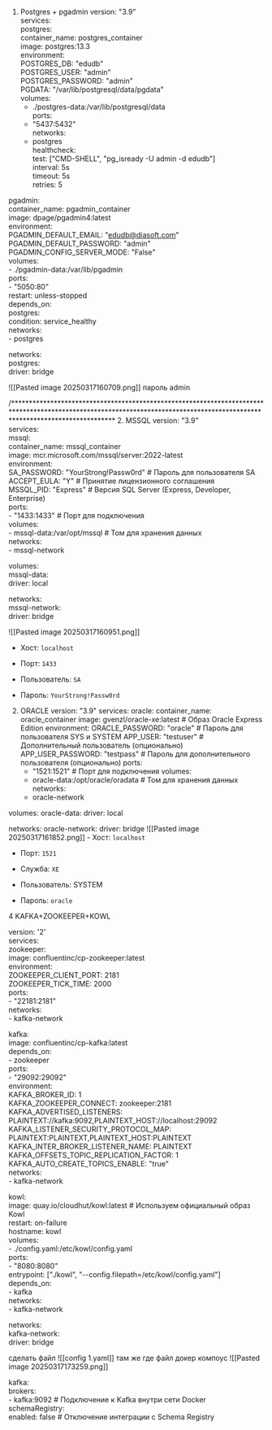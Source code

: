 1. Postgres + pgadmin
   version: "3.9"  
services:  
  postgres:  
    container_name: postgres_container  
    image: postgres:13.3  
    environment:  
      POSTGRES_DB: "edudb"  
      POSTGRES_USER: "admin"  
      POSTGRES_PASSWORD: "admin"  
      PGDATA: "/var/lib/postgresql/data/pgdata"  
    volumes:  
      - ./postgres-data:/var/lib/postgresql/data  
    ports:  
      - "5437:5432"  
    networks:  
      - postgres  
    healthcheck:  
      test: ["CMD-SHELL", "pg_isready -U admin -d edudb"]  
      interval: 5s  
      timeout: 5s  
      retries: 5  
  
  pgadmin:  
    container_name: pgadmin_container  
    image: dpage/pgadmin4:latest  
    environment:  
      PGADMIN_DEFAULT_EMAIL: "edudb@diasoft.com"  
      PGADMIN_DEFAULT_PASSWORD: "admin"  
      PGADMIN_CONFIG_SERVER_MODE: "False"  
    volumes:  
      - ./pgadmin-data:/var/lib/pgadmin  
    ports:  
      - "5050:80"  
    restart: unless-stopped  
    depends_on:  
      postgres:  
        condition: service_healthy  
    networks:  
      - postgres  
  
networks:  
  postgres:  
    driver: bridge
    
![[Pasted image 20250317160709.png]]
пароль admin

/****************************************************************************************************************************************************************************
2. MSSQL 
   version: "3.9"  
services:  
  mssql:  
    container_name: mssql_container  
    image: mcr.microsoft.com/mssql/server:2022-latest  
    environment:  
      SA_PASSWORD: "YourStrong!Passw0rd"  # Пароль для пользователя SA  
      ACCEPT_EULA: "Y"                    # Принятие лицензионного соглашения  
      MSSQL_PID: "Express"                 # Версия SQL Server (Express, Developer, Enterprise)  
    ports:  
      - "1433:1433"                        # Порт для подключения  
    volumes:  
      - mssql-data:/var/opt/mssql         # Том для хранения данных  
    networks:  
      - mssql-network  
  
volumes:  
  mssql-data:  
    driver: local  
  
networks:  
  mssql-network:  
    driver: bridge
    
    
![[Pasted image 20250317160951.png]]
- Хост: `localhost`
    
- Порт: `1433`
    
- Пользователь: `SA`
    
- Пароль: `YourStrong!Passw0rd`



2. ORACLE 
   version: "3.9"
services:
  oracle:
    container_name: oracle_container
    image: gvenzl/oracle-xe:latest  # Образ Oracle Express Edition
    environment:
      ORACLE_PASSWORD: "oracle"     # Пароль для пользователя SYS и SYSTEM
      APP_USER: "testuser"           # Дополнительный пользователь (опционально)
      APP_USER_PASSWORD: "testpass"  # Пароль для дополнительного пользователя (опционально)
    ports:
      - "1521:1521"                 # Порт для подключения
    volumes:
      - oracle-data:/opt/oracle/oradata  # Том для хранения данных
    networks:
      - oracle-network

volumes:
  oracle-data:
    driver: local

networks:
  oracle-network:
    driver: bridge
    ![[Pasted image 20250317161852.png]]
    - Хост: `localhost`
    
- Порт: `1521`
    
- Служба: `XE`
    
- Пользователь: SYSTEM
    
- Пароль: `oracle`

4 KAFKA+ZOOKEEPER+KOWL

version: '2'  
services:  
  zookeeper:  
    image: confluentinc/cp-zookeeper:latest  
    environment:  
      ZOOKEEPER_CLIENT_PORT: 2181  
      ZOOKEEPER_TICK_TIME: 2000  
    ports:  
      - "22181:2181"  
    networks:  
      - kafka-network  
  
  kafka:  
    image: confluentinc/cp-kafka:latest  
    depends_on:  
      - zookeeper  
    ports:  
      - "29092:29092"  
    environment:  
      KAFKA_BROKER_ID: 1  
      KAFKA_ZOOKEEPER_CONNECT: zookeeper:2181  
      KAFKA_ADVERTISED_LISTENERS: PLAINTEXT://kafka:9092,PLAINTEXT_HOST://localhost:29092  
      KAFKA_LISTENER_SECURITY_PROTOCOL_MAP: PLAINTEXT:PLAINTEXT,PLAINTEXT_HOST:PLAINTEXT  
      KAFKA_INTER_BROKER_LISTENER_NAME: PLAINTEXT  
      KAFKA_OFFSETS_TOPIC_REPLICATION_FACTOR: 1  
      KAFKA_AUTO_CREATE_TOPICS_ENABLE: "true"  
    networks:  
      - kafka-network  
  
  kowl:  
    image: quay.io/cloudhut/kowl:latest  # Используем официальный образ Kowl  
    restart: on-failure  
    hostname: kowl  
    volumes:  
      - ./config.yaml:/etc/kowl/config.yaml  
    ports:  
      - "8080:8080"  
    entrypoint: ["./kowl", "--config.filepath=/etc/kowl/config.yaml"]  
    depends_on:  
      - kafka  
    networks:  
      - kafka-network  
  
networks:  
  kafka-network:  
    driver: bridge


сделать файл ![[config 1.yaml]] там же где файл докер компоус
![[Pasted image 20250317173259.png]]
 
kafka:  
  brokers:  
    - kafka:9092  # Подключение к Kafka внутри сети Docker  
  schemaRegistry:  
    enabled: false  # Отключение интеграции с Schema Registry
